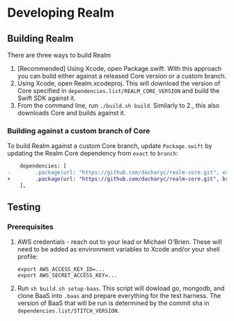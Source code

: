 # Developing Realm

## Building Realm

There are three ways to build Realm
1. \[Recommended] Using Xcode, open Package.swift. With this approach you can build either against a released Core version or a custom branch.
1. Using Xcode, open Realm.xcodeproj. This will download the version of Core specified in `dependencies.list/REALM_CORE_VERSION` and build the Swift SDK against it.
1. From the command line, run `./build.sh build`. Similarly to 2., this also downloads Core and builds against it.

### Building against a custom branch of Core

To build Realm against a custom Core branch, update `Package.swift` by updating the Realm Core dependency from `exact` to `branch`:

```diff
    dependencies: [
-        .package(url: "https://github.com/dacharyc/realm-core.git", exact: coreVersion)
+        .package(url: "https://github.com/dacharyc/realm-core.git", branch: "*your-custom-branch*")
    ],
```

## Testing

### Prerequisites

1. AWS credentials - reach out to your lead or Michael O'Brien. These will need to be added as environment variables to Xcode and/or your shell profile:

    ```
    export AWS_ACCESS_KEY_ID=...
    export AWS_SECRET_ACCESS_KEY=...
    ```
2. Run `sh build.sh setup-baas`. This script will dowload go, mongodb, and clone BaaS into `.baas` and prepare everything for the test harness. The version of BaaS that will be run is determined by the commit sha in `dependencies.list/STITCH_VERSION`.
